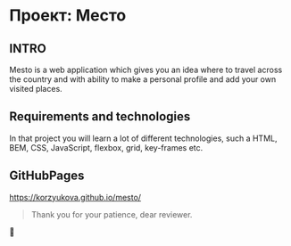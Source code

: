 # Проект: Место

## INTRO
Mesto is a web application which gives you an idea where to travel across the country and with ability to make a personal profile and add your own visited places.
## __Requirements and technologies__

In that project you will learn a lot of different technologies, such a  HTML, BEM, CSS, JavaScript, flexbox, grid, key-frames etc.

## __GitHubPages__

https://korzyukova.github.io/mesto/


>Thank you for your patience, dear reviewer.

:tractor: